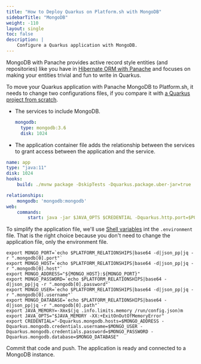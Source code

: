 ```yaml
---
title: "How to Deploy Quarkus on Platform.sh with MongoDB"
sidebarTitle: "MongoDB"
weight: -110
layout: single
toc: false
description: |
    Configure a Quarkus application with MongoDB.
---
```


MongoDB with Panache provides active record style entities (and repositories) like you have in [Hibernate ORM with Panache](https://quarkus.io/guides/hibernate-orm-panache) and focuses on making your entities trivial and fun to write in Quarkus.

To move your Quarkus application with Panache MongoDB to Platform.sh, it needs to change two configurations files, if you compare it with [a Quarkus project from scratch](_index.md).

* The services to include MongoDB.

  ```yaml
  mongodb:
    type: mongodb:3.6
    disk: 1024
  ```

* The application container file adds the relationship between the services to grant access between the application and the service.

```yaml
name: app
type: "java:11"
disk: 1024
hooks:
    build: ./mvnw package -DskipTests -Dquarkus.package.uber-jar=true

relationships:
    mongodb: 'mongodb:mongodb'
web:
    commands:
        start: java -jar $JAVA_OPTS $CREDENTIAL -Dquarkus.http.port=$PORT target/file.jar
```

To simplify the application file, we'll use [Shell variables](https://docs.platform.sh/development/variables.html#shell-variables) int the  `.environment` file. That is the right choice because you don't need to change the application file, only the environment file.

```properties
export MONGO_PORT=`echo $PLATFORM_RELATIONSHIPS|base64 -d|json_pp|jq -r ".mongodb[0].port"`
export MONGO_HOST=`echo $PLATFORM_RELATIONSHIPS|base64 -d|json_pp|jq -r ".mongodb[0].host"`
export MONGO_ADDRESS="${MONGO_HOST}:${MONGO_PORT}"
export MONGO_PASSWORD=`echo $PLATFORM_RELATIONSHIPS|base64 -d|json_pp|jq -r ".mongodb[0].password"`
export MONGO_USER=`echo $PLATFORM_RELATIONSHIPS|base64 -d|json_pp|jq -r ".mongodb[0].username"`
export MONGO_DATABASE=`echo $PLATFORM_RELATIONSHIPS|base64 -d|json_pp|jq -r ".mongodb[0].path"`
export JAVA_MEMORY=-Xmx$(jq .info.limits.memory /run/config.json)m
export JAVA_OPTS="$JAVA_MEMORY -XX:+ExitOnOutOfMemoryError"
export CREDENTIAL="-Dquarkus.mongodb.hosts=$MONGO_ADDRESS -Dquarkus.mongodb.credentials.username=$MONGO_USER -Dquarkus.mongodb.credentials.password=$MONGO_PASSWORD -Dquarkus.mongodb.database=$MONGO_DATABASE"
```

Commit that code and push. The application is ready and connected to a MongoDB instance.